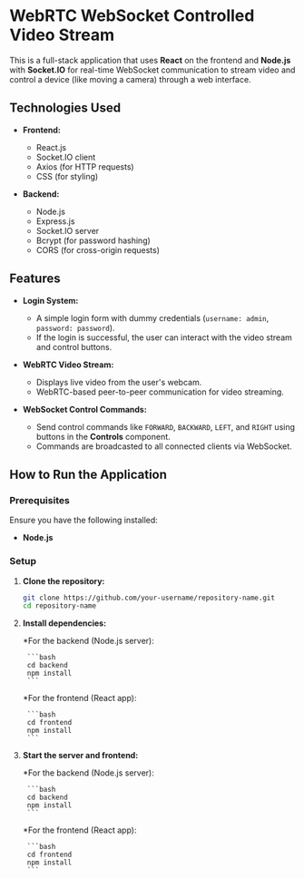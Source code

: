 # WebRTC WebSocket Controlled Video Stream

This is a full-stack application that uses **React** on the frontend and **Node.js** with **Socket.IO** for real-time WebSocket communication to stream video and control a device (like moving a camera) through a web interface.

## Technologies Used

- **Frontend:**
  - React.js
  - Socket.IO client
  - Axios (for HTTP requests)
  - CSS (for styling)

- **Backend:**
  - Node.js
  - Express.js
  - Socket.IO server
  - Bcrypt (for password hashing)
  - CORS (for cross-origin requests)

## Features

- **Login System:**
  - A simple login form with dummy credentials (`username: admin`, `password: password`).
  - If the login is successful, the user can interact with the video stream and control buttons.

- **WebRTC Video Stream:**
  - Displays live video from the user's webcam.
  - WebRTC-based peer-to-peer communication for video streaming.

- **WebSocket Control Commands:**
  - Send control commands like `FORWARD`, `BACKWARD`, `LEFT`, and `RIGHT` using buttons in the **Controls** component.
  - Commands are broadcasted to all connected clients via WebSocket.

## How to Run the Application

### Prerequisites

Ensure you have the following installed:

- **Node.js** 

### Setup

1. **Clone the repository:**

   ```bash
   git clone https://github.com/your-username/repository-name.git
   cd repository-name
   ```

2. **Install dependencies:**

    *For the backend (Node.js server):

        ```bash
        cd backend
        npm install
        ```

    *For the frontend (React app):

        ```bash
        cd frontend
        npm install
        ```

3. **Start the server and frontend:**

    *For the backend (Node.js server):

        ```bash
        cd backend
        npm install
        ```

    *For the frontend (React app):

        ```bash
        cd frontend
        npm install
        ```